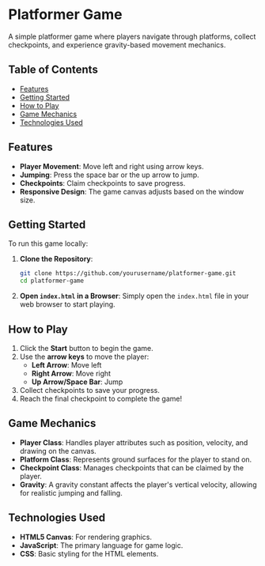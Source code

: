 # Platformer Game

A simple platformer game where players navigate through platforms, collect checkpoints, and experience gravity-based movement mechanics.

## Table of Contents

- [Features](#features)
- [Getting Started](#getting-started)
- [How to Play](#how-to-play)
- [Game Mechanics](#game-mechanics)
- [Technologies Used](#technologies-used)

## Features

- **Player Movement**: Move left and right using arrow keys.
- **Jumping**: Press the space bar or the up arrow to jump.
- **Checkpoints**: Claim checkpoints to save progress.
- **Responsive Design**: The game canvas adjusts based on the window size.

## Getting Started

To run this game locally:

1. **Clone the Repository**:
   ```bash
   git clone https://github.com/yourusername/platformer-game.git
   cd platformer-game
   ```

2. **Open `index.html` in a Browser**:
   Simply open the `index.html` file in your web browser to start playing.

## How to Play

1. Click the **Start** button to begin the game.
2. Use the **arrow keys** to move the player:
   - **Left Arrow**: Move left
   - **Right Arrow**: Move right
   - **Up Arrow/Space Bar**: Jump
3. Collect checkpoints to save your progress.
4. Reach the final checkpoint to complete the game!

## Game Mechanics

- **Player Class**: Handles player attributes such as position, velocity, and drawing on the canvas.
- **Platform Class**: Represents ground surfaces for the player to stand on.
- **Checkpoint Class**: Manages checkpoints that can be claimed by the player.
- **Gravity**: A gravity constant affects the player's vertical velocity, allowing for realistic jumping and falling.

## Technologies Used

- **HTML5 Canvas**: For rendering graphics.
- **JavaScript**: The primary language for game logic.
- **CSS**: Basic styling for the HTML elements.
